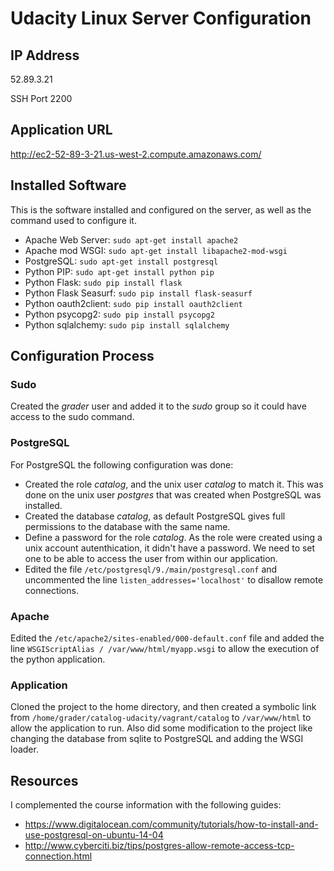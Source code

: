 # Udacity Linux Server Configuration #

## IP Address ##

52.89.3.21

SSH Port 2200

## Application URL ##

http://ec2-52-89-3-21.us-west-2.compute.amazonaws.com/

## Installed Software ##

This is the software installed and configured on the server, as well as
the command used to configure it.

* Apache Web Server: `sudo apt-get install apache2`
* Apache mod WSGI: `sudo apt-get install libapache2-mod-wsgi`
* PostgreSQL: `sudo apt-get install postgresql`
* Python PIP: `sudo apt-get install python pip`
* Python Flask: `sudo pip install flask`
* Python Flask Seasurf: `sudo pip install flask-seasurf`
* Python oauth2client: `sudo pip install oauth2client`
* Python psycopg2: `sudo pip install psycopg2`
* Python sqlalchemy: `sudo pip install sqlalchemy`

## Configuration Process ##

### Sudo ###
Created the _grader_ user and added it to the _sudo_ group so it could have
access to the sudo command.

### PostgreSQL ###
For PostgreSQL the following configuration was done:
* Created the role _catalog_, and the unix user _catalog_ to match it. This was 
done on the unix user _postgres_ that was created when PostgreSQL was installed.
* Created the database _catalog_, as default PostgreSQL gives full 
permissions to the database with the same name.
* Define a password for the role _catalog_. As the role were created using a 
unix account autenthication, it didn't have a password. We need to set one to be
able to access the user from within our application.
* Edited the file `/etc/postgresql/9./main/postgresql.conf` and uncommented the
line `listen_addresses='localhost'` to disallow remote connections.

### Apache ###
Edited the `/etc/apache2/sites-enabled/000-default.conf` file and added the 
line `WSGIScriptAlias / /var/www/html/myapp.wsgi` to allow the execution of the
python application.

### Application ###
Cloned the project to the home directory, and then created a symbolic link
from `/home/grader/catalog-udacity/vagrant/catalog` to `/var/www/html` to 
allow the application to run. Also did some modification to the project like 
changing the database from sqlite to PostgreSQL and adding the WSGI loader.

## Resources ##
I complemented the course information with the following guides:
* https://www.digitalocean.com/community/tutorials/how-to-install-and-use-postgresql-on-ubuntu-14-04
* http://www.cyberciti.biz/tips/postgres-allow-remote-access-tcp-connection.html
